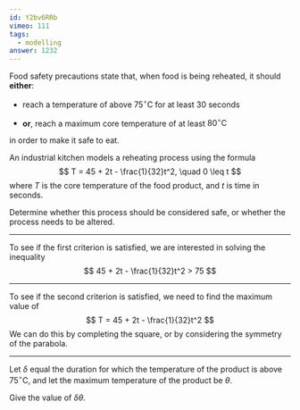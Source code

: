 ```yaml
---
id: Y2bv6RRb
vimeo: 111
tags:
  - modelling
answer: 1232
---
```


Food safety precautions state that, when food is being reheated, it should **either**:
 
 - reach a temperature of above $75^{\circ}\text{C}$ for at least $30$ seconds

 - **or**, reach a maximum core temperature of at least $80^{\circ}\text{C}$

in order to make it safe to eat.

An industrial kitchen models a reheating process using the formula
$$
T = 45 + 2t - \frac{1}{32}t^2, \quad 0 \leq t
$$
where $T$ is the core temperature of the food product, and $t$ is time in seconds.

Determine whether this process should be considered safe, or whether the process needs to be altered.

---

To see if the first criterion is satisfied, we are interested in solving the inequality
$$
45 + 2t - \frac{1}{32}t^2 > 75
$$

---

To see if the second criterion is satisfied, we need to find the maximum value of
$$
T = 45 + 2t - \frac{1}{32}t^2
$$
We can do this by completing the square, or by considering the symmetry of the parabola.

---

Let $\delta$ equal the duration for which the temperature of the product is above $75^{\circ}\text{C}$, and let the maximum temperature of the product be $\theta.$

Give the value of $\delta \theta$.
